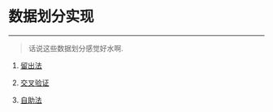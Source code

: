 数据划分实现
===

---

>话说这些数据划分感觉好水啊.


1. [留出法](数据划分_留出法.py)

2. [交叉验证](数据划分_交叉验证.py)

3. [自助法](数据划分_自助法.py)
